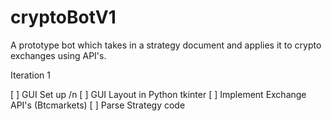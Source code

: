 # cryptoBotV1
A prototype bot which takes in a strategy document and applies it to crypto exchanges using API's.

Iteration 1

[ ] GUI Set up /n
[ ] GUI Layout in Python tkinter
[ ] Implement Exchange API's (Btcmarkets)
[ ] Parse Strategy code
